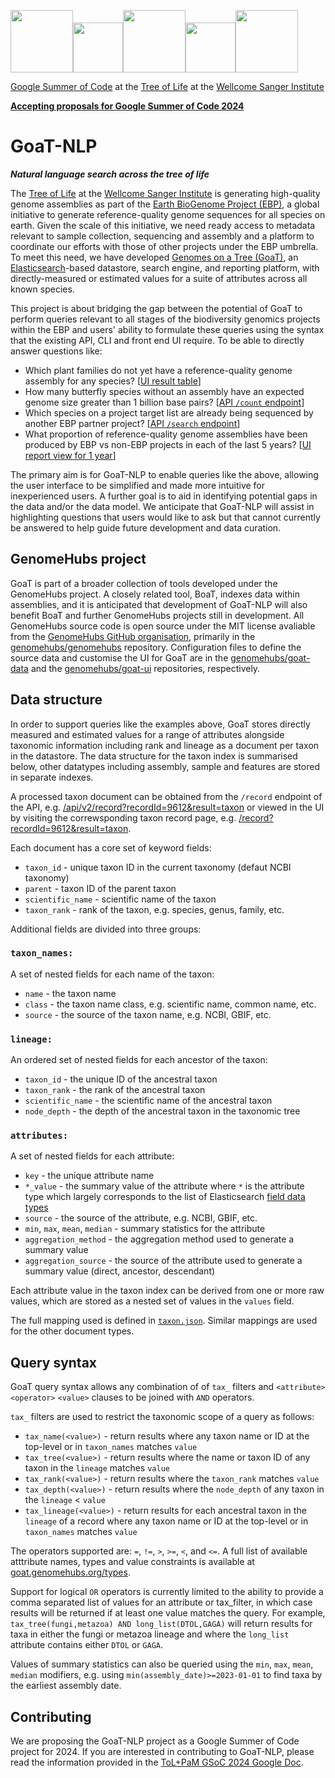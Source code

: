 <img src="https://upload.wikimedia.org/wikipedia/commons/thumb/7/7c/Google_Summer_of_Code_sun_logo_2022.svg/1024px-Google_Summer_of_Code_sun_logo_2022.svg.png" height="100"/><img src="https://icons.veryicon.com/png/o/internet--web/social-1/at-symbol.png" height="80"/><img src="https://blog.wellcomeopenresearch.org/wp-content/uploads/2021/05/Untitled-design-2021-05-19T101505.875-300x200.png" height="100"/><img src="https://icons.veryicon.com/png/o/internet--web/social-1/at-symbol.png" height="80"/><img src="https://d2q79iu7y748jz.cloudfront.net/s/_squarelogo/256x256/7167d385ff2b5a5105a9ba3bd271bb1d" height="100"/>

[Google Summer of Code](https://summerofcode.withgoogle.com) at the [Tree of Life](https://www.sanger.ac.uk/programme/tree-of-life/) at the [Wellcome Sanger Institute](https://www.sanger.ac.uk)

[**Accepting proposals for Google Summer of Code 2024**](https://docs.google.com/document/d/1vWnJhxWJU4oNsZNheKrP6sx5ZPkOzumwdnL6IIRbDP4)

# GoaT-NLP

_**Natural language search across the tree of life**_

The [Tree of Life](https://www.sanger.ac.uk/programme/tree-of-life/) at the [Wellcome Sanger Institute](https://www.sanger.ac.uk) is generating high-quality genome assemblies as part of the [Earth BioGenome Project (EBP)](https://www.earthbiogenome.org), a global initiative to generate reference-quality genome sequences for all species on earth. Given the scale of this initiative, we need ready access to metadata relevant to sample collection, sequencing and assembly and a platform to coordinate our efforts with those of other projects under the EBP umbrella. To meet this need, we have developed [Genomes on a Tree (GoaT)](https://goat.genomehubs.org), an [Elasticsearch](https://www.elastic.co/elasticsearch)-based datastore, search engine, and reporting platform, with directly-measured or estimated values for a suite of attributes across all known species.

This project is about bridging the gap between the potential of GoaT to perform queries relevant to all stages of the biodiversity genomics projects within the EBP and users' ability to formulate these queries using the syntax that the existing API, CLI and front end UI require. To be able to directly answer questions like:

- Which plant families do not yet have a reference-quality genome assembly for any species? [[UI result table](https://goat.genomehubs.org/search?result=taxon&includeEstimates=true&taxonomy=ncbi&query=tax_tree%2833090%5BViridiplantae%5D%29%20AND%20tax_rank%28family%29%20AND%20ebp_standard_date%3Dnull)]
- How many butterfly species without an assembly have an expected genome size greater than 1 billion base pairs? [[API `/count` endpoint](https://goat.genomehubs.org/search?result=taxon&includeEstimates=true&taxonomy=ncbi&query=tax_tree%287088%5BLepidoptera%5D%29%20AND%20tax_rank%28species%29%20AND%20assembly_level%3Dnull%20AND%20genome_size%3E1000000000)]
- Which species on a project target list are already being sequenced by another EBP partner project? [[API `/search` endpoint](https://goat.genomehubs.org/search?result=taxon&includeEstimates=true&taxonomy=ncbi&query=tax_tree%282759%5BEukaryota%5D%29%20AND%20tax_rank%28species%29%20AND%20long_list%3DDTOL%20AND%20in_progress%3D%21DTOL&fields=long_list%2Cin_progress)]
- What proportion of reference-quality genome assemblies have been produced by EBP vs non-EBP projects in each of the last 5 years? [[UI report view for 1 year](https://goat.genomehubs.org/search?result=taxon&includeEstimates=true&taxonomy=ncbi&size=50&query=bioproject%3DPRJNA533106%20AND%20tax_rank%28species%29&fields=ebp_standard_date%2Cassembly_level%2Cassembly_span%2Cbioproject&report=arc&rank=species&pointSize=15&cat=bioproject%5B1%2B%5D&y=tax_tree%282759%5BEukaryota%5D%29%20AND%20ebp_standard_date%3E%3D2023%20AND%20ebp_standard_date%3C2024)]

The primary aim is for GoaT-NLP to enable queries like the above, allowing the user interface to be simplified and made more intuitive for inexperienced users. A further goal is to aid in identifying potential gaps in the data and/or the data model. We anticipate that GoaT-NLP will assist in highlighting questions that users would like to ask but that cannot currently be answered to help guide future development and data curation.

## GenomeHubs project

GoaT is part of a broader collection of tools developed under the GenomeHubs project. A closely related tool, BoaT, indexes data within assemblies, and it is anticipated that development of GoaT-NLP will also benefit BoaT and further GenomeHubs projects still in development. All GenomeHubs source code is open source under the MIT license avaliable from the [GenomeHubs GitHub organisation](https://github.com/genomehubs), primarily in the [genomehubs/genomehubs](https://github.com/genomehubs/genomehubs) repository. Configuration files to define the source data and customise the UI for GoaT are in the [genomehubs/goat-data](https://github.com/genomehubs/goat-data) and the [genomehubs/goat-ui](https://github.com/genomehubs/goat-ui) repositories, respectively.

## Data structure

In order to support queries like the examples above, GoaT stores directly measured and estimated values for a range of attributes alongside taxonomic information including rank and lineage as a document per taxon in the datastore. The data structure for the taxon index is summarised below, other datatypes including assembly, sample and features are stored in separate indexes.

A processed taxon document can be obtained from the `/record` endpoint of the API, e.g. [/api/v2/record?recordId=9612&result=taxon](https://goat.genomehubs.org/api/v2/record?recordId=9612&result=taxon) or viewed in the UI by visiting the correwsponding taxon record page, e.g. [/record?recordId=9612&result=taxon](https://goat.genomehubs.org/record?recordId=9612&result=taxon).

Each document has a core set of keyword fields:

- `taxon_id` - unique taxon ID in the current taxonomy (defaut NCBI taxonomy)
- `parent` - taxon ID of the parent taxon
- `scientific_name` - scientific name of the taxon
- `taxon_rank` - rank of the taxon, e.g. species, genus, family, etc.

Additional fields are divided into three groups:

### `taxon_names:`

A set of nested fields for each name of the taxon:

- `name` - the taxon name
- `class` - the taxon name class, e.g. scientific name, common name, etc.
- `source` - the source of the taxon name, e.g. NCBI, GBIF, etc.

### `lineage:`

An ordered set of nested fields for each ancestor of the taxon:

- `taxon_id` - the unique ID of the ancestral taxon
- `taxon_rank` - the rank of the ancestral taxon
- `scientific_name` - the scientific name of the ancestral taxon
- `node_depth` - the depth of the ancestral taxon in the taxonomic tree

### `attributes:`

A set of nested fields for each attribute:

- `key` - the unique attribute name
- `*_value` - the summary value of the attribute where `*` is the attribute type which largely corresponds to the list of Elasticsearch [field data types](https://www.elastic.co/guide/en/elasticsearch/reference/current/mapping-types.html)
- `source` - the source of the attribute, e.g. NCBI, GBIF, etc.
- `min`, `max`, `mean`, `median` - summary statistics for the attribute
- `aggregation_method` - the aggregation method used to generate a summary value
- `aggregation_source` - the source of the attribute used to generate a summary value (direct, ancestor, descendant)

Each attribute value in the taxon index can be derived from one or more raw values, which are stored as a nested set of values in the `values` field.

The full mapping used is defined in [`taxon.json`](https://github.com/genomehubs/genomehubs/blob/main/src/genomehubs/templates/taxon.json). Similar mappings are used for the other document types.

## Query syntax

GoaT query syntax allows any combination of of `tax_` filters and `<attribute>` `<operator>` `<value>` clauses to be joined with `AND` operators.

`tax_` filters are used to restrict the taxonomic scope of a query as follows:

- `tax_name(<value>)` - return results where any taxon name or ID at the top-level or in `taxon_names` matches `value`
- `tax_tree(<value>)` - return results where the name or taxon ID of any taxon in the `lineage` matches `value`
- `tax_rank(<value>)` - return results where the `taxon_rank` matches `value`
- `tax_depth(<value>)` - return results where the `node_depth` of any taxon in the `lineage` < `value`
- `tax_lineage(<value>)` - return results for each ancestral taxon in the `lineage` of a record where any taxon name or ID at the top-level or in `taxon_names` matches `value`

The operators supported are: `=`, `!=`, `>`, `>=`, `<`, and `<=`. A full list of available atttribute names, types and value constraints is available at [goat.genomehubs.org/types](https://goat.genomehubs.org/types).

Support for logical `OR` operators is currently limited to the ability to provide a comma separated list of values for an attribute or tax_filter, in which case results will be returned if at least one value matches the query. For example, `tax_tree(fungi,metazoa) AND long_list(DTOL,GAGA)` will return results for taxa in either the fungi or metazoa lineage and where the `long_list` attribute contains either `DTOL` or `GAGA`.

Values of summary statistics can also be queried using the `min`, `max`, `mean`, `median` modifiers, e.g. using `min(assembly_date)>=2023-01-01` to find taxa by the earliest assembly date.

## Contributing

We are proposing the GoaT-NLP project as a Google Summer of Code project for 2024. If you are interested in contributing to GoaT-NLP, please read the information provided in the [ToL+PaM GSoC 2024 Google Doc](https://docs.google.com/document/d/1vWnJhxWJU4oNsZNheKrP6sx5ZPkOzumwdnL6IIRbDP4).
